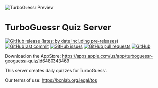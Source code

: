 ![TurboGuessr Preview](https://bcnlab.org/host/img/TurboGuessrPreview.png)

# TurboGuessr Quiz Server

[![GitHub release (latest by date including pre-releases)](https://img.shields.io/github/v/release/TheBeaconCrafter/TurboGuessr?include_prereleases)](https://img.shields.io/github/v/release/TheBeaconCrafter/TurboGuessrServer?include_prereleases)
[![GitHub last commit](https://img.shields.io/github/last-commit/TheBeaconCrafter/TurboGuessrServer)](https://img.shields.io/github/last-commit/TheBeaconCrafter/TurboGuessrServer)
[![GitHub issues](https://img.shields.io/github/issues-raw/TheBeaconCrafter/TurboGuessrServer)](https://img.shields.io/github/issues-raw/TheBeaconCrafter/TurboGuessrServer)
[![GitHub pull requests](https://img.shields.io/github/issues-pr/TheBeaconCrafter/TurboGuessrServer)](https://img.shields.io/github/issues-pr/TheBeaconCrafter/TurboGuessrServer)
[![GitHub](https://img.shields.io/github/license/TheBeaconCrafter/TurboGuessrServer)](https://img.shields.io/github/license/TheBeaconCrafter/TurboGuessrServer)

Download on the AppStore: https://apps.apple.com/us/app/turboguessr-geoguessr-quiz/id6480343469

This server creates daily quizzes for TurboGuessr.

Our terms of use: https://bcnlab.org/legal/tos
